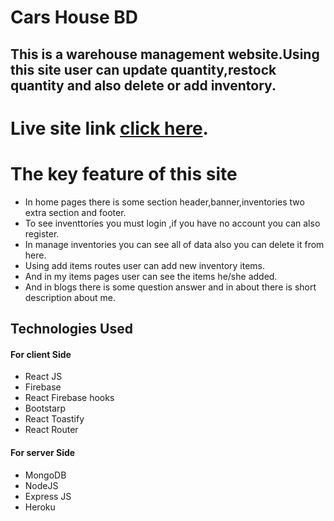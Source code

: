 # Cars House BD

## This is a warehouse management website.Using this site user can update quantity,restock quantity and also delete or add inventory.

# Live site link  [click here](https://cars-house-bd.web.app/).


# The key feature of this site 
* In home pages there is some section header,banner,inventories two extra section and footer.
* To see inventtories you must login ,if you have no account you can also register.
* In manage inventories you can see all of data also you can delete it from here.
* Using add items routes user can add new inventory items.
* And in my items pages user can see the items he/she added. 
* And in blogs there is some question answer and in about there is short description about me.

## Technologies Used
#### For client Side
* React JS
* Firebase
* React Firebase hooks
* Bootstarp
* React Toastify
* React Router

#### For server Side
* MongoDB
* NodeJS
* Express JS
* Heroku


